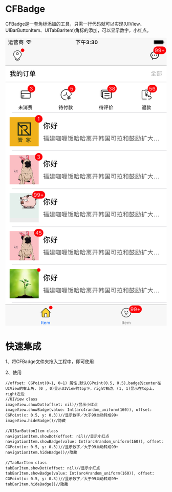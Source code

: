 # CFBadge
CFBadge是一套角标添加的工具，只需一行代码就可以实现(UIView、UIBarButtonItem、UITabBarItem)角标的添加，可以显示数字，小红点。

![img-w50](https://github.com/cfbm99/CFBadge/blob/master/CFBadge/CFBadgeDemo/source/Simulator%20Screen%20Shot%202017年9月11日%20下午3.30.48.png)

快速集成
=====
 1、将CFBadge文件夹拖入工程中，即可使用

 2、使用
 ```
 //offset: CGPoint(0~1, 0~1) 属性,默认CGPoint(0.5, 0.5),badge的center在UIView的右上角，(0 , 0)显示UIView的top下，right右边，(1, 1)显示在top上，right左边
 //UIView class
 imageView.showDot(offset: nil)//显示小红点
 imageView.showBadge(value: Int(arc4random_uniform(160)), offset: CGPoint(x: 0.5, y: 0.3))//显示数字／大于99自动转成99+
 imageView.hideBadge()//隐藏

 //UIBarButtonItem class
 navigationItem.showDot(offset: nil)//显示小红点
 navigationItem.showBadge(value: Int(arc4random_uniform(160)), offset: CGPoint(x: 0.5, y: 0.3))//显示数字／大于99自动转成99+
 navigationItem.hideBadge()//隐藏

 //TabBarItem class
 tabBarItem.showDot(offset: nil)//显示小红点
 tabBarItem.showBadge(value: Int(arc4random_uniform(160)), offset: CGPoint(x: 0.5, y: 0.3))//显示数字／大于99自动转成99+
 tabBarItem.hideBadge()//隐藏
```
